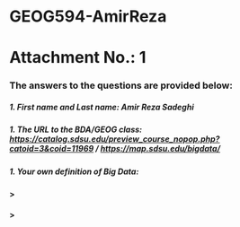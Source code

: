 # GEOG594-AmirReza
# Attachment No.: 1 
### The answers to the questions are provided below:

##### 1. _*First name and Last name:*_ **Amir Reza Sadeghi**
##### 1. _*The URL to the BDA/GEOG class:*_ https://catalog.sdsu.edu/preview_course_nopop.php?catoid=3&coid=11969 / https://map.sdsu.edu/bigdata/
##### 1. _*Your own definition of Big Data:*_
#### > 
#### > 

